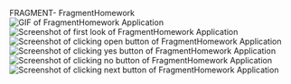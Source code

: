 FRAGMENT- FragmentHomework <br>
![GIF of FragmentHomework Application ](./FragmentHomework.gif) <br>
![Screenshot of first look of FragmentHomework Application](./FirstView.png) <br>
![Screenshot of clicking open button of FragmentHomework Application ](./ClickingOpen.png) <br>
![Screenshot of clicking yes button of FragmentHomework Application ](./ClickingYes.png) <br>
![Screenshot of clicking no button of FragmentHomework Application ](./ClickingNo.png) <br>
![Screenshot of clicking next button of FragmentHomework Application ](./ClickingNext.png) <br>